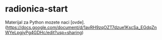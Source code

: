 # radionica-start

Materijal za Python mozete naci [ovde].(https://docs.google.com/document/d/1avRH9zqOZT7dzue1KscSa_EGdqZnWYeLpgjyPg4GDHc/edit?usp=sharing)
